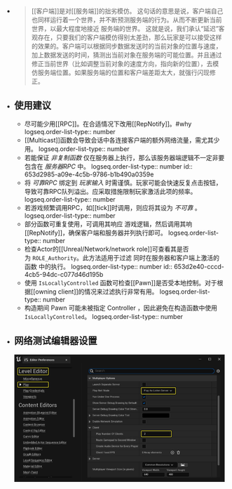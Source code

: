 - >[[客户端]]是对[[服务端]]的拙劣模仿。
  这句话的意思是说，客户端自己也同样运行着一个世界，并不断预测服务端的行为。从而不断更新当前世界，以最大程度地接近 服务端的世界。
  这就是说，我们承认“延迟”客观存在，只要我们的客户端模仿得别太差劲，那么玩家是可以接受这样的效果的。客户端可以根据同步数据发送时的当前对象的位置与速度，加上数据发送的时间，猜测出当前对象在服务端的可能位置。并且通过修正当前世界（比如调整当前对象的速度方向，指向新的位置），去模仿服务端位置。如果服务端的位置和客户端差距太大，就强行闪现修正。
- ## 使用建议
	- 尽可能少用[[RPC]]。在合适情况下改用[[RepNotify]]。#why
	  logseq.order-list-type:: number
	- [[Multicast]]函数会导致会话中各连接客户端的额外网络流量，需尤其少用。
	  logseq.order-list-type:: number
	- 若能保证 *非复制函数* 仅在服务器上执行，那么该服务器端逻辑不一定非要包含在 *服务器RPC* 中。
	  logseq.order-list-type:: number
	  id:: 653d2985-a09e-4c5b-9786-b1b490a0359e
	- 将 *可靠RPC* 绑定到 *玩家输入* 时需谨慎。玩家可能会快速反复点击按钮，导致可靠RPC队列溢出。应采取措施限制玩家激活此项的频率。
	  logseq.order-list-type:: number
	- 若游戏频繁调用RPC，如[[tick]]时调用，则应将其设为 *不可靠* 。
	  logseq.order-list-type:: number
	- 部分函数可重复使用，可调用其响应 游戏逻辑，然后调用其响[[RepNotify]]，确保客户端和服务器并列执行即可。
	  logseq.order-list-type:: number
	- 检查Actor的[[Unreal/Network/network role]]可查看其是否为 `ROLE_Authority`。此方法适用于过滤 同时在服务器和客户端上激活的函数 中的执行。
	  logseq.order-list-type:: number
	  id:: 653d2e40-cccd-4cb5-94dc-c077d46d195b
	- 使用 `IsLocallyControlled` 函数可检查[[Pawn]]是否受本地控制。对于根据[[owning client]]的情况来过滤执行非常有用。
	  logseq.order-list-type:: number
	- 构造期间 Pawn 可能未被指定 Controller ，因此避免在构造函数中使用`IsLocallyControlled`。
	  logseq.order-list-type:: number
- ## 网络测试编辑器设置
  ![08_setnumberofplayers.png](../assets/08_setnumberofplayers_1715623786150_0.png)